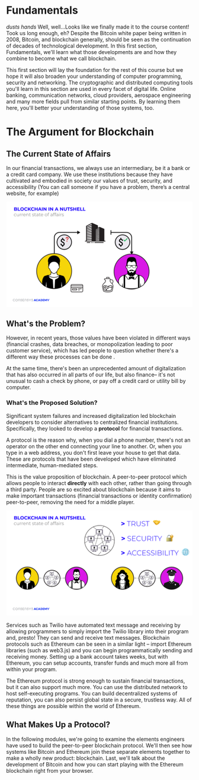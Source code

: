 # Fundamentals

_dusts hands_ Well, well...Looks like we finally made it to the course content! Took us long enough, eh? Despite the Bitcoin white paper being written in 2008, Bitcoin, and blockchain generally, should be seen as the continuation of decades of technological development. In this first section, Fundamentals, we'll learn what those developments are and how they combine to become what we call blockchain.

This first section will lay the foundation for the rest of this course but we hope it will also broaden your understanding of computer programming, security and networking. The cryptographic and distributed computing tools you'll learn in this section are used in every facet of digital life. Online banking, communication networks, cloud providers, aerospace engineering and many more fields pull from similar starting points. By learning them here, you'll better your understanding of those systems, too.

# The Argument for Blockchain

## The Current State of Affairs

In our financial transactions, we always use an intermediary, be it a bank or a credit card company. We use these institutions because they have cultivated and embodied in society our values of trust, security, and accessibility (You can call someone if you have a problem, there’s a central website, for example)

![illustration showing two people need a bank to interact](../../img/S01/argument-for-blockchain-1.png)

## What's the Problem?

However, in recent years, those values have been violated in different ways (financial crashes, data breaches, or monopolization leading to poor customer service), which has led people to question whether there's a different way these processes can be done .

At the same time, there's been an unprecedented amount of digitalization that has also occurred in all parts of our life, but also finance– it's not unusual to cash a check by phone, or pay off a credit card or utility bill by computer.

### What's the Proposed Solution?

Significant system failures and increased digitalization led blockchain developers to consider alternatives to centralized financial institutions. Specifically, they looked to develop a **protocol** for financial transactions.

A protocol is the reason why, when you dial a phone number, there's not an operator on the other end connecting your line to another. Or, when you type in a web address, you don't first leave your house to get that data. These are protocols that have been developed which have eliminated intermediate, human-mediated steps.

This is the value proposition of blockchain. A peer-to-peer protocol which allows people to interact **directly** with each other, rather than going through a third party. People are so excited about blockchain because it aims to make important transactions (financial transactions or identity confirmation) peer-to-peer, removing the need for a middle player.

![illustration showing peer-to-peer protocols](../../img/S01/argument-for-blockchain-3.png)

Services such as Twilio have automated text message and receiving by allowing programmers to simply import the Twilio library into their program and, presto! They can send and receive text messages. Blockchain protocols such as Ethereum can be seen in a similar light – import Ethereum libraries (such as web3.js) and you can begin programmatically sending and receiving money. Setting up a bank account takes weeks, but with Ethereum, you can setup accounts, transfer funds and much more all from within your program.

The Ethereum protocol is strong enough to sustain financial transactions, but it can also support much more. You can use the distributed network to host self-executing programs. You can build decentralized systems of reputation, you can also persist global state in a secure, trustless way. All of these things are possible within the world of Ethereum.

## What Makes Up a Protocol?

In the following modules, we're going to examine the elements engineers have used to build the peer-to-peer blockchain protocol. We'll then see how systems like Bitcoin and Ethereum join these separate elements together to make a wholly new product: blockchain. Last, we'll talk about the development of Bitcoin and how you can start playing with the Ethereum blockchain right from your browser.
